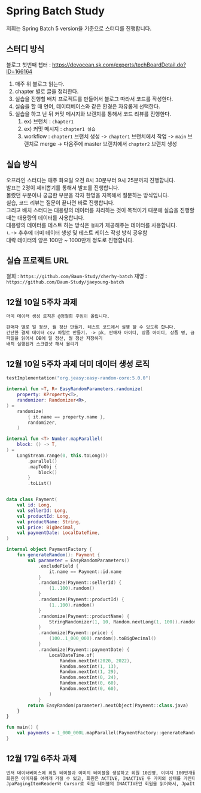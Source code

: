 # Spring Batch Study

저희는 Spring Batch 5 version을 기준으로 스터디를 진행합니다.

## 스터디 방식

블로그 첫번째 챕터 : https://devocean.sk.com/experts/techBoardDetail.do?ID=166164

1. 매주 위 블로그 읽는다.
2. chapter 별로 글을 정리한다.
3. 실습을 진행할 배치 프로젝트를 만들어서 블로그 따라서 코드를 작성한다.
4. 실습을 할 때 언어, 데이터베이스와 같은 환경은 자유롭게 선택한다.
5. 실습을 하고 난 뒤 커밋 메시지와 브랜치를 통해서 코드 리뷰를 진행한다.
   1. ex) 브랜치 : `chapter1`
   2. ex) 커밋 메시지 : `chapter1 실습`
   3. workflow : `chapter1` 브랜치 생성 -> `chapter1` 브랜치에서 작업 -> `main` 브랜치로 merge -> 다음주에 master 브랜치에서 `chapter2` 브랜치 생성

## 실습 방식

오프라인 스터디는 매주 화요일 오전 8시 30분부터 9시 25분까지 진행합니다.  
발표는 2명이 제비뽑기를 통해서 발표를 진행합니다.  
몰랐던 부분이나 궁금한 부분을 각자 한명을 지목해서 질문하는 방식입니다.  
실습, 코드 리뷰는 질문이 끝나면 바로 진행합니다.  
그리고 배치 스터디는 대용량의 데이터를 처리하는 것이 목적이기 때문에 실습을 진행할 때는 대용량의 데이터를 사용합니다.  
대용량의 데이터를 테스트 하는 방식은 `철희`가 제공해주는 데이터를 사용합니다.   
  ㄴ-> 추후에 더미 데이터 생성 및 테스트 케이스 작성 방식 공유함  
대략 데이터의 양은 100만 ~ 1000만개 정도로 진행합니다.  

## 실습 프로젝트 URL

철희 : `https://github.com/Baum-Study/cherhy-batch`
재영 : `https://github.com/Baum-Study/jaeyoung-batch`

## 12월 10일 5주차 과제
```markdown
더미 데이터 생성 로직은 @정철희 주임이 올립니다.

판매자 별로 일 정산, 월 정산 만들기. 테스트 코드에서 실행 할 수 있도록 합니다.
간단한 결제 데이터 csv 파일로 만들기. -> pk, 판매자 아이디, 상품 아이디, 상품 명, 금액, 결제 일자
파일을 읽어서 DB에 일 정산, 월 정산 저장하기
배치 실행된거 스크린샷 해서 올리기
```

## 12월 10일 5주차 과제 더미 데이터 생성 로직
```Kotlin
testImplementation("org.jeasy:easy-random-core:5.0.0")

internal fun <T, R> EasyRandomParameters.randomize(
    property: KProperty<T>,
    randomizer: Randomizer<R>,
) =
    randomize(
        { it.name == property.name },
        randomizer,
    )

internal fun <T> Number.mapParallel(
    block: () -> T,
) =
    LongStream.range(0, this.toLong())
        .parallel()
        .mapToObj {
            block()
        }
        .toList()


data class Payment(
    val id: Long,
    val sellerId: Long,
    val productId: Long,
    val productName: String,
    val price: BigDecimal,
    val paymentDate: LocalDateTime,
)

internal object PaymentFactory {
    fun generateRandom(): Payment {
        val parameter = EasyRandomParameters()
            .excludeField {
                it.name == Payment::id.name
            }
            .randomize(Payment::sellerId) {
                (1..100).random()
            }
            .randomize(Payment::productId) {
                (1..100).random()
            }
            .randomize(Payment::productName) {
                StringRandomizer(1, 10, Random.nextLong(1, 100)).randomValue
            }
            .randomize(Payment::price) {
                (100..1_000_000).random().toBigDecimal()
            }
            .randomize(Payment::paymentDate) {
                LocalDateTime.of(
                    Random.nextInt(2020, 2022),
                    Random.nextInt(1, 13),
                    Random.nextInt(1, 29),
                    Random.nextInt(0, 24),
                    Random.nextInt(0, 60),
                    Random.nextInt(0, 60),
                )
            }
        return EasyRandom(parameter).nextObject(Payment::class.java)
    }
}

fun main() {
    val payments = 1_000_000L.mapParallel(PaymentFactory::generateRandom)
}
```

## 12월 17일 6주차 과제
```markdown
먼저 데이터베이스에 회원 테이블과 이미지 테이블을 생성하고 회원 10만명, 이미지 100만개를 생성한다.  
회원은 이미지를 여러개 가질 수 있고, 회원은 ACTIVE, INACTIVE 두 가지의 상태를 가진다.  
JpaPagingItemReader와 Cursor로 회원 테이블의 INACTIVE인 회원을 읽어와서, JpaItemWriter로 회원 테이블에 데이터를 삭제하고 CASCADE로 연결된 IMAGE 테이블에 데이터를 삭제한다.  
```